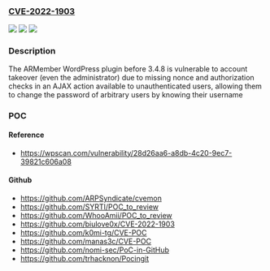 ### [CVE-2022-1903](https://cve.mitre.org/cgi-bin/cvename.cgi?name=CVE-2022-1903)
![](https://img.shields.io/static/v1?label=Product&message=ARMember%20%E2%80%93%20Membership%20Plugin%2C%20Content%20Restriction%2C%20Member%20Levels%2C%20User%20Profile%20%26%20User%20signup&color=blue)
![](https://img.shields.io/static/v1?label=Version&message=3.4.8%3C%203.4.8%20&color=brighgreen)
![](https://img.shields.io/static/v1?label=Vulnerability&message=CWE-862%20Missing%20Authorization&color=brighgreen)

### Description

The ARMember WordPress plugin before 3.4.8 is vulnerable to account takeover (even the administrator) due to missing nonce and authorization checks in an AJAX action available to unauthenticated users, allowing them to change the password of arbitrary users by knowing their username

### POC

#### Reference
- https://wpscan.com/vulnerability/28d26aa6-a8db-4c20-9ec7-39821c606a08

#### Github
- https://github.com/ARPSyndicate/cvemon
- https://github.com/SYRTI/POC_to_review
- https://github.com/WhooAmii/POC_to_review
- https://github.com/biulove0x/CVE-2022-1903
- https://github.com/k0mi-tg/CVE-POC
- https://github.com/manas3c/CVE-POC
- https://github.com/nomi-sec/PoC-in-GitHub
- https://github.com/trhacknon/Pocingit

